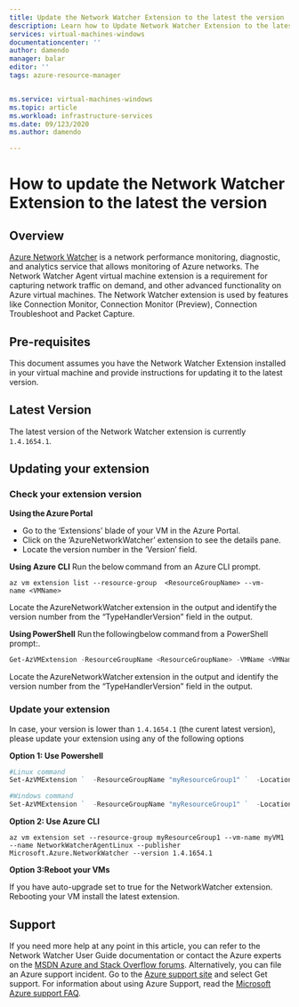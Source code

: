 ```yaml
---
title: Update the Network Watcher Extension to the latest the version 
description: Learn how to Update Network Watcher Extension to the latest the version 
services: virtual-machines-windows
documentationcenter: ''
author: damendo
manager: balar
editor: ''
tags: azure-resource-manager


ms.service: virtual-machines-windows
ms.topic: article
ms.workload: infrastructure-services
ms.date: 09/123/2020
ms.author: damendo

---
```

# How to update the Network Watcher Extension to the latest the version 

## Overview

[Azure Network Watcher](../../network-watcher/network-watcher-monitoring-overview.md) is a network performance monitoring, diagnostic, and analytics service that allows monitoring of Azure networks. The Network Watcher Agent virtual machine extension is a requirement for capturing network traffic on demand, and other advanced functionality on Azure virtual machines. 
The Network Watcher extension is used by features like Connection Monitor, Connection Monitor (Preview), Connection Troubleshoot and Packet Capture.   

## Pre-requisites
This document assumes you have the Network Watcher Extension installed in your virtual machine and provide instructions for updating it to the latest version. 

## Latest Version
The latest version of the Network Watcher extension is currently `1.4.1654.1`.

## Updating your extension 

### Check your extension version  

**Using the Azure Portal**

- Go to the ‘Extensions’ blade of your VM in the Azure Portal.   
- Click on the ‘AzureNetworkWatcher’ extension to see the details pane.  
- Locate the version number in the ‘Version’ field.  

**Using Azure CLI**
Run the below command from an Azure CLI prompt.   
```
az vm extension list --resource-group  <ResourceGroupName> --vm-name <VMName>
```
Locate the AzureNetworkWatcher extension in the output and identify the version number from the “TypeHandlerVersion” field in the output.  


**Using PowerShell**
Run the followingbelow command from a PowerShell prompt:.   
```powershell
Get-AzVMExtension -ResourceGroupName <ResourceGroupName> -VMName <VMName>  
```
Locate the AzureNetworkWatcher extension in the output and identify the version number from the “TypeHandlerVersion” field in the output.   


### Update your extension

In case, your version is lower than `1.4.1654.1` (the curent latest version), please update your extension using any of the following options 

**Option 1: Use Powershell**

```powershell
#Linux command
Set-AzVMExtension `  -ResourceGroupName "myResourceGroup1" `  -Location "WestUS" `  -VMName "myVM1" `  -Name "AzureNetworkWatcherExtension" `  -Publisher "Microsoft.Azure.NetworkWatcher" -Type "NetworkWatcherAgentLinux"   

#Windows command
Set-AzVMExtension `  -ResourceGroupName "myResourceGroup1" `  -Location "WestUS" `  -VMName "myVM1" `  -Name "AzureNetworkWatcherExtension" `  -Publisher "Microsoft.Azure.NetworkWatcher" -Type "NetworkWatcherAgentWindows"   
```


**Option 2: Use Azure CLI**  

```
az vm extension set --resource-group myResourceGroup1 --vm-name myVM1 --name NetworkWatcherAgentLinux --publisher Microsoft.Azure.NetworkWatcher --version 1.4.1654.1 
```

**Option 3:Reboot your VMs**

 If you have auto-upgrade set to true for the NetworkWatcher extension. Rebooting your VM install the latest extension.  

 




## Support

If you need more help at any point in this article, you can refer to the Network Watcher User Guide documentation or contact the Azure experts on the [MSDN Azure and Stack Overflow forums](https://azure.microsoft.com/support/forums/). Alternatively, you can file an Azure support incident. Go to the [Azure support site](https://azure.microsoft.com/support/options/) and select Get support. For information about using Azure Support, read the [Microsoft Azure support FAQ](https://azure.microsoft.com/support/faq/).
